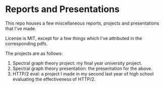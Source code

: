 # Reports and Presentations

This repo houses a few miscellaneous reports, projects and presentations that I've made.

License is MIT, except for a few things which I've attributed in the corresponding pdfs.

The projects are as follows:

1. Spectral graph theory project: my final year university project.
2. Spectral graph theory presentation: the presentation for the above.
3. HTTP/2 eval: a project I made in my second last year of high school evaluating the effectiveness of HTTP/2.

